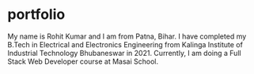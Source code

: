 # portfolio
My name is Rohit Kumar and I am from Patna, Bihar. I have completed my B.Tech in Electrical and Electronics Engineering from Kalinga Institute of Industrial Technology Bhubaneswar in 2021. Currently, I am doing a Full Stack Web Developer course at Masai School.